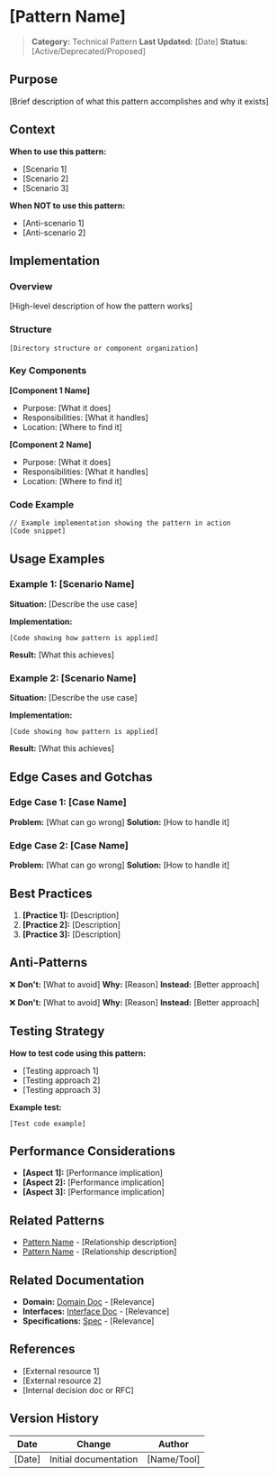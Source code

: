 # [Pattern Name]

> **Category:** Technical Pattern
> **Last Updated:** [Date]
> **Status:** [Active/Deprecated/Proposed]

## Purpose

[Brief description of what this pattern accomplishes and why it exists]

## Context

**When to use this pattern:**
- [Scenario 1]
- [Scenario 2]
- [Scenario 3]

**When NOT to use this pattern:**
- [Anti-scenario 1]
- [Anti-scenario 2]

## Implementation

### Overview

[High-level description of how the pattern works]

### Structure

```
[Directory structure or component organization]
```

### Key Components

**[Component 1 Name]**
- Purpose: [What it does]
- Responsibilities: [What it handles]
- Location: [Where to find it]

**[Component 2 Name]**
- Purpose: [What it does]
- Responsibilities: [What it handles]
- Location: [Where to find it]

### Code Example

```[language]
// Example implementation showing the pattern in action
[Code snippet]
```

## Usage Examples

### Example 1: [Scenario Name]

**Situation:** [Describe the use case]

**Implementation:**
```[language]
[Code showing how pattern is applied]
```

**Result:** [What this achieves]

### Example 2: [Scenario Name]

**Situation:** [Describe the use case]

**Implementation:**
```[language]
[Code showing how pattern is applied]
```

**Result:** [What this achieves]

## Edge Cases and Gotchas

### Edge Case 1: [Case Name]

**Problem:** [What can go wrong]
**Solution:** [How to handle it]

### Edge Case 2: [Case Name]

**Problem:** [What can go wrong]
**Solution:** [How to handle it]

## Best Practices

1. **[Practice 1]:** [Description]
2. **[Practice 2]:** [Description]
3. **[Practice 3]:** [Description]

## Anti-Patterns

❌ **Don't:** [What to avoid]
**Why:** [Reason]
**Instead:** [Better approach]

❌ **Don't:** [What to avoid]
**Why:** [Reason]
**Instead:** [Better approach]

## Testing Strategy

**How to test code using this pattern:**
- [Testing approach 1]
- [Testing approach 2]
- [Testing approach 3]

**Example test:**
```[language]
[Test code example]
```

## Performance Considerations

- **[Aspect 1]:** [Performance implication]
- **[Aspect 2]:** [Performance implication]
- **[Aspect 3]:** [Performance implication]

## Related Patterns

- [Pattern Name](./pattern-file.md) - [Relationship description]
- [Pattern Name](./pattern-file.md) - [Relationship description]

## Related Documentation

- **Domain:** [Domain Doc](../domain/doc.md) - [Relevance]
- **Interfaces:** [Interface Doc](../interfaces/doc.md) - [Relevance]
- **Specifications:** [Spec](../specs/NNN-name/SDD.md) - [Relevance]

## References

- [External resource 1]
- [External resource 2]
- [Internal decision doc or RFC]

## Version History

| Date | Change | Author |
|------|--------|--------|
| [Date] | Initial documentation | [Name/Tool] |
